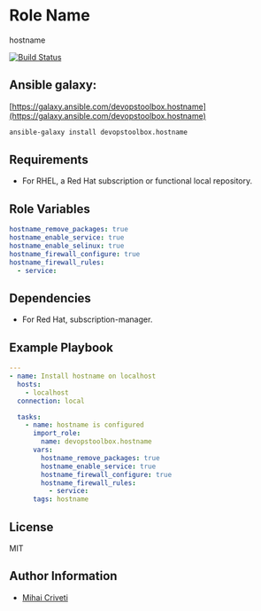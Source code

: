 Role Name
=========

hostname

[![Build Status](https://travis-ci.org/cmihai-ansible/hostname.svg?branch=master)](https://travis-ci.org/cmihai-ansible/hostname)

Ansible galaxy:
---------------

[https://galaxy.ansible.com/devopstoolbox.hostname](https://galaxy.ansible.com/devopstoolbox.hostname)

```bash
ansible-galaxy install devopstoolbox.hostname
```

Requirements
------------

- For RHEL, a Red Hat subscription or functional local repository.

Role Variables
--------------

```yaml
hostname_remove_packages: true
hostname_enable_service: true
hostname_enable_selinux: true
hostname_firewall_configure: true
hostname_firewall_rules:
  - service:
```

Dependencies
------------

- For Red Hat, subscription-manager.

Example Playbook
----------------

```yaml
---
- name: Install hostname on localhost
  hosts:
    - localhost
  connection: local

  tasks:
    - name: hostname is configured
      import_role:
        name: devopstoolbox.hostname
      vars:
        hostname_remove_packages: true
        hostname_enable_service: true
        hostname_firewall_configure: true
        hostname_firewall_rules:
          - service:
      tags: hostname
```

License
-------

MIT

Author Information
------------------

- [Mihai Criveti](https://www.linkedin.com/in/devopstoolbox.)
